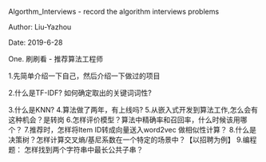 Algorthm_Interviews - record the algorithm interviews problems

Author: Liu-Yazhou

Date: 2019-6-28

One. 刷刷看 - 推荐算法工程师

1.先简单介绍一下自己，然后介绍一下做过的项目

2.什么是TF-IDF? 如何确定取出的关键词词性?

3.什么是KNN?
4.算法做了两年，有上线吗?
5.从嵌入式开发到算法工作,怎么会有这种机会？是转岗
6.怎样评价模型？算法中精确率和召回率，什么时候该用哪个？
7.推荐时，怎样将Item ID转成向量送入word2vec 做相似性计算？
8.什么是决策树？怎样计算交叉熵/基尼系数在一个特定的场景中？【以招聘为例】
9.编程题： 怎样找到两个字符串中最长公共子串？
